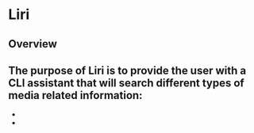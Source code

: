 # Liri
## Overview
The purpose of Liri is to provide the user with a CLI assistant that will search different types of media related information:
-
-
-

